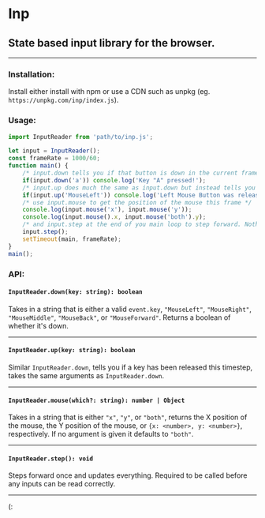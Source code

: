 
# Inp
## State based input library for the browser.
---
### Installation:
Install either install with npm or use a CDN such as unpkg (eg. `https://unpkg.com/inp/index.js`).
### Usage:
```js
import InputReader from 'path/to/inp.js';

let input = InputReader();
const frameRate = 1000/60;
function main() {
	/* input.down tells you if that button is down in the current frame / step. */
	if(input.down('a')) console.log('Key "A" pressed!');
	/* input.up does much the same as input.down but instead tells you if the button was released this frame */
	if(input.up('MouseLeft')) console.log('Left Mouse Button was released this timestep.');
	/* use input.mouse to get the position of the mouse this frame */
	console.log(input.mouse('x'), input.mouse('y'));
	console.log(input.mouse().x, input.mouse('both').y);
	/* and input.step at the end of you main loop to step forward. Nothing will work unless you do this. */
	input.step();
	setTimeout(main, frameRate);
}
main();
```
### API:
#### `InputReader.down(key: string): boolean`
Takes in a string that is either a valid `event.key`, `"MouseLeft"`, `"MouseRight"`, `"MouseMiddle"`, `"MouseBack"`, or `"MouseForward"`. Returns a boolean of whether it's  down.
___
#### `InputReader.up(key: string): boolean`
Similar `InputReader.down`, tells you if a key has been released this timestep, takes the same arguments as `InputReader.down`.
___
#### `InputReader.mouse(which?: string): number | Object`
Takes in a string that is either `"x"`, `"y"`,  or `"both"`, returns the X position of the mouse, the Y position of the mouse, or `{x: <number>, y: <number>}`, respectively. If no argument is given it defaults to `"both"`.
___
#### `InputReader.step(): void`
Steps forward once and updates everything. Required to be called before any inputs can be read correctly.
___
(: